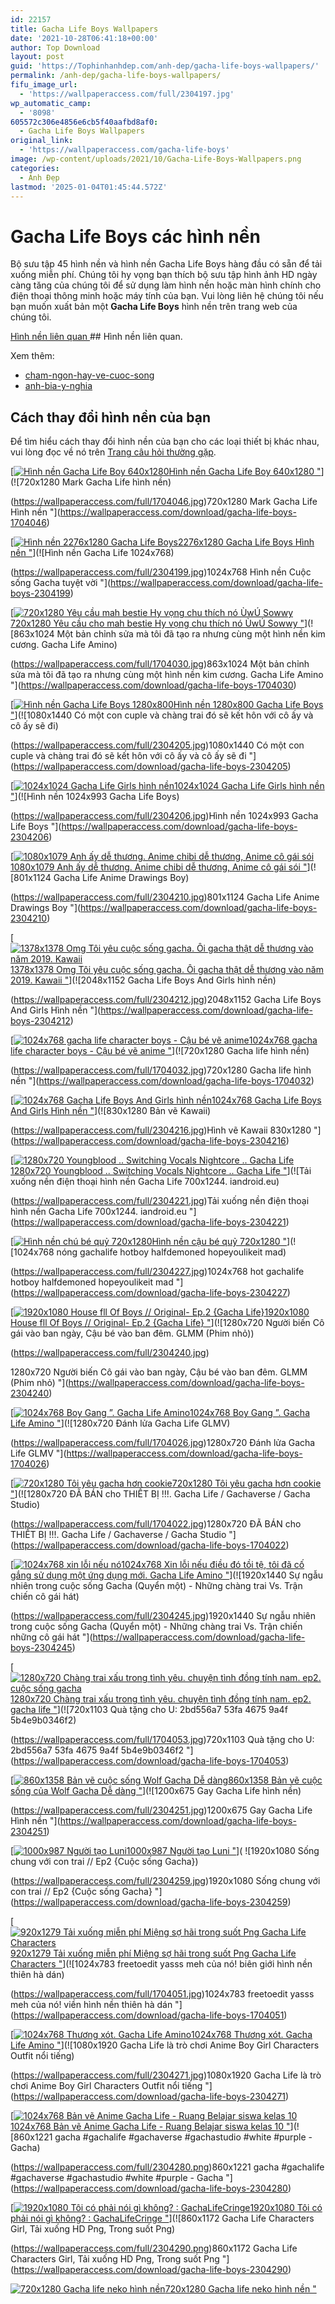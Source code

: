 ```yaml
---
id: 22157
title: Gacha Life Boys Wallpapers
date: '2021-10-28T06:41:18+00:00'
author: Top Download
layout: post
guid: 'https://Tophinhanhdep.com/anh-dep/gacha-life-boys-wallpapers/'
permalink: /anh-dep/gacha-life-boys-wallpapers/
fifu_image_url:
  - 'https://wallpaperaccess.com/full/2304197.jpg'
wp_automatic_camp:
  - '8098'
605572c306e4856e6cb5f40aafbd8af0:
  - Gacha Life Boys Wallpapers
original_link:
  - 'https://wallpaperaccess.com/gacha-life-boys'
image: /wp-content/uploads/2021/10/Gacha-Life-Boys-Wallpapers.png
categories:
  - Ảnh Đẹp
lastmod: '2025-01-04T01:45:44.572Z'
---
```

# Gacha Life Boys các hình nền

Bộ sưu tập 45 hình nền và hình nền Gacha Life Boys hàng đầu có sẵn để tải xuống miễn phí. Chúng tôi hy vọng bạn thích bộ sưu tập hình ảnh HD ngày càng tăng của chúng tôi để sử dụng làm hình nền hoặc màn hình chính cho điện thoại thông minh hoặc máy tính của bạn. Vui lòng liên hệ chúng tôi nếu bạn muốn xuất bản một **Gacha Life Boys** hình nền trên trang web của chúng tôi.

[Hình nền liên quan ](#related) ## Hình nền liên quan.

   
 Xem thêm:

   
- [cham-ngon-hay-ve-cuoc-song](https://tophinhanhdep.com/nhung-cau-noi-hay/cham-ngon-hay-ve-cuoc-song/)
- [anh-bia-y-nghia](https://tophinhanhdep.com/anh-bia/anh-bia-y-nghia/)

## Cách thay đổi hình nền của bạn

Để tìm hiểu cách thay đổi hình nền của bạn cho các loại thiết bị khác nhau, vui lòng đọc về nó trên [Trang câu hỏi thường gặp](https://tophinhanhdep.com/faq/).

  
[[![Hình nền Gacha Life Boy 640x1280](https://wallpaperaccess.com/full/2304197.jpg)Hình nền Gacha Life Boy 640x1280 "](https://wallpaperaccess.com/download/gacha-life-boys-2304197)](![720x1280 Mark Gacha Life hình nền)

(https://wallpaperaccess.com/full/1704046.jpg)720x1280 Mark Gacha Life Hình nền "](https://wallpaperaccess.com/download/gacha-life-boys-1704046)

[[![Hình nền 2276x1280 Gacha Life Boys](https://wallpaperaccess.com/full/1704018.jpg)2276x1280 Gacha Life Boys Hình nền "](https://wallpaperaccess.com/download/gacha-life-boys-1704018)](![Hình nền Gacha Life 1024x768)

(https://wallpaperaccess.com/full/2304199.jpg)1024x768 Hình nền Cuộc sống Gacha tuyệt vời "](https://wallpaperaccess.com/download/gacha-life-boys-2304199)

[[![720x1280 Yêu cầu mah bestie Hy vọng chu thích nó ÙwÚ Sowwy](https://wallpaperaccess.com/full/2304200.jpg)720x1280 Yêu cầu cho mah bestie Hy vọng chu thích nó ÙwÚ Sowwy "](https://wallpaperaccess.com/download/gacha-life-boys-2304200)](![863x1024 Một bản chỉnh sửa mà tôi đã tạo ra nhưng cùng một hình nền kim cương.  Gacha Life Amino)

(https://wallpaperaccess.com/full/1704030.jpg)863x1024 Một bản chỉnh sửa mà tôi đã tạo ra nhưng cùng một hình nền kim cương. Gacha Life Amino "](https://wallpaperaccess.com/download/gacha-life-boys-1704030)

[[![Hình nền Gacha Life Boys 1280x800](https://wallpaperaccess.com/full/1704041.png)Hình nền 1280x800 Gacha Life Boys "](https://wallpaperaccess.com/download/gacha-life-boys-1704041)](![1080x1440 Có một con cuple và chàng trai đó sẽ kết hôn với cô ấy và cô ấy sẽ đi)

(https://wallpaperaccess.com/full/2304205.jpg)1080x1440 Có một con cuple và chàng trai đó sẽ kết hôn với cô ấy và cô ấy sẽ đi "](https://wallpaperaccess.com/download/gacha-life-boys-2304205)

[[![1024x1024 Gacha Life Girls hình nền](https://wallpaperaccess.com/full/1704025.jpg)1024x1024 Gacha Life Girls hình nền "](https://wallpaperaccess.com/download/gacha-life-boys-1704025)](![Hình nền 1024x993 Gacha Life Boys)

(https://wallpaperaccess.com/full/2304206.jpg)Hình nền 1024x993 Gacha Life Boys "](https://wallpaperaccess.com/download/gacha-life-boys-2304206)

[[![1080x1079 Anh ấy dễ thương.  Anime chibi dễ thương, Anime cô gái sói](https://wallpaperaccess.com/full/2304207.jpg)1080x1079 Anh ấy dễ thương. Anime chibi dễ thương, Anime cô gái sói "](https://wallpaperaccess.com/download/gacha-life-boys-2304207)](![801x1124 Gacha Life Anime Drawings Boy)

(https://wallpaperaccess.com/full/2304210.jpg)801x1124 Gacha Life Anime Drawings Boy "](https://wallpaperaccess.com/download/gacha-life-boys-2304210)

[[![1378x1378 Omg Tôi yêu cuộc sống gacha.  Ôi gacha thật dễ thương vào năm 2019. Kawaii](https://wallpaperaccess.com/full/1704028.jpg)1378x1378 Omg Tôi yêu cuộc sống gacha. Ôi gacha thật dễ thương vào năm 2019. Kawaii "](https://wallpaperaccess.com/download/gacha-life-boys-1704028)](![2048x1152 Gacha Life Boys And Girls hình nền)

(https://wallpaperaccess.com/full/2304212.jpg)2048x1152 Gacha Life Boys And Girls Hình nền "](https://wallpaperaccess.com/download/gacha-life-boys-2304212)

[[![1024x768 gacha life character boys - Cậu bé vẽ anime](https://wallpaperaccess.com/full/2304213.jpg)1024x768 gacha life character boys - Cậu bé vẽ anime "](https://wallpaperaccess.com/download/gacha-life-boys-2304213)](![720x1280 Gacha life hình nền)

(https://wallpaperaccess.com/full/1704032.jpg)720x1280 Gacha life hình nền "](https://wallpaperaccess.com/download/gacha-life-boys-1704032)

[[![1024x768 Gacha Life Boys And Girls hình nền](https://wallpaperaccess.com/full/2304215.jpg)1024x768 Gacha Life Boys And Girls Hình nền "](https://wallpaperaccess.com/download/gacha-life-boys-2304215)](![830x1280 Bản vẽ Kawaii)

(https://wallpaperaccess.com/full/2304216.jpg)Hình vẽ Kawaii 830x1280 "](https://wallpaperaccess.com/download/gacha-life-boys-2304216)

[[![1280x720 Youngblood .. Switching Vocals Nightcore .. Gacha Life](https://wallpaperaccess.com/full/2304217.jpg)1280x720 Youngblood .. Switching Vocals Nightcore .. Gacha Life "](https://wallpaperaccess.com/download/gacha-life-boys-2304217)](![Tải xuống nền điện thoại hình nền Gacha Life 700x1244.  iandroid.eu)

(https://wallpaperaccess.com/full/2304221.jpg)Tải xuống nền điện thoại hình nền Gacha Life 700x1244. iandroid.eu "](https://wallpaperaccess.com/download/gacha-life-boys-2304221)

[[![Hình nền chú bé quỷ 720x1280](https://wallpaperaccess.com/full/2304225.jpg)Hình nền cậu bé quỷ 720x1280 "](https://wallpaperaccess.com/download/gacha-life-boys-2304225)](![1024x768 nóng gachalife hotboy halfdemoned hopeyoulikeit mad)

(https://wallpaperaccess.com/full/2304227.jpg)1024x768 hot gachalife hotboy halfdemoned hopeyoulikeit mad "](https://wallpaperaccess.com/download/gacha-life-boys-2304227)

[[![1920x1080 House fll Of Boys // Original- Ep.2 {Gacha Life}](https://wallpaperaccess.com/full/2304235.jpg)1920x1080 House fll Of Boys // Original- Ep.2 {Gacha Life} "](https://wallpaperaccess.com/download/gacha-life-boys-2304235)](![1280x720 Người biến Cô gái vào ban ngày, Cậu bé vào ban đêm.  GLMM (Phim nhỏ))

(https://wallpaperaccess.com/full/2304240.jpg)

1280x720 Người biến Cô gái vào ban ngày, Cậu bé vào ban đêm. GLMM (Phim nhỏ) "](https://wallpaperaccess.com/download/gacha-life-boys-2304240)

[[![1024x768 Boy Gang ”.  Gacha Life Amino](https://wallpaperaccess.com/full/2304241.jpg)1024x768 Boy Gang ”. Gacha Life Amino "](https://wallpaperaccess.com/download/gacha-life-boys-2304241)](![1280x720 Đánh lửa Gacha Life GLMV)

(https://wallpaperaccess.com/full/1704026.jpg)1280x720 Đánh lửa Gacha Life GLMV "](https://wallpaperaccess.com/download/gacha-life-boys-1704026)

[[![720x1280 Tôi yêu gacha hơn cookie](https://wallpaperaccess.com/full/1704016.jpg)720x1280 Tôi yêu gacha hơn cookie "](https://wallpaperaccess.com/download/gacha-life-boys-1704016)](![1280x720 ĐÃ BÁN cho THIẾT BỊ !!!.  Gacha Life / Gachaverse / Gacha Studio)

(https://wallpaperaccess.com/full/1704022.jpg)1280x720 ĐÃ BÁN cho THIẾT BỊ !!!. Gacha Life / Gachaverse / Gacha Studio "](https://wallpaperaccess.com/download/gacha-life-boys-1704022)

[[![1024x768 xin lỗi nếu nó](https://wallpaperaccess.com/full/2304244.jpg)1024x768 Xin lỗi nếu điều đó tồi tệ, tôi đã cố gắng sử dụng một ứng dụng mới. Gacha Life Amino "](https://wallpaperaccess.com/download/gacha-life-boys-2304244)](![1920x1440 Sự ngẫu nhiên trong cuộc sống Gacha (Quyển một) - Những chàng trai Vs.  Trận chiến cô gái hát)

(https://wallpaperaccess.com/full/2304245.jpg)1920x1440 Sự ngẫu nhiên trong cuộc sống Gacha (Quyển một) - Những chàng trai Vs. Trận chiến những cô gái hát "](https://wallpaperaccess.com/download/gacha-life-boys-2304245)

[[![1280x720 Chàng trai xấu trong tình yêu.  chuyện tình đồng tính nam.  ep2.  cuộc sống gacha](https://wallpaperaccess.com/full/2304248.jpg)1280x720 Chàng trai xấu trong tình yêu. chuyện tình đồng tính nam. ep2. gacha life "](https://wallpaperaccess.com/download/gacha-life-boys-2304248)](![720x1103 Quà tặng cho U: 2bd556a7 53fa 4675 9a4f 5b4e9b0346f2)

(https://wallpaperaccess.com/full/1704053.jpg)720x1103 Quà tặng cho U: 2bd556a7 53fa 4675 9a4f 5b4e9b0346f2 "](https://wallpaperaccess.com/download/gacha-life-boys-1704053)

[[![860x1358 Bản vẽ cuộc sống Wolf Gacha Dễ dàng](https://wallpaperaccess.com/full/2304250.png)860x1358 Bản vẽ cuộc sống của Wolf Gacha Dễ dàng "](https://wallpaperaccess.com/download/gacha-life-boys-2304250)](![1200x675 Gay Gacha Life hình nền)

(https://wallpaperaccess.com/full/2304251.jpg)1200x675 Gay Gacha Life Hình nền "](https://wallpaperaccess.com/download/gacha-life-boys-2304251)

[[![1000x987 Người tạo Luni](https://wallpaperaccess.com/full/2304252.png)1000x987 Người tạo Luni "](https://wallpaperaccess.com/download/gacha-life-boys-2304252)]( ![1920x1080 Sống chung với con trai // Ep2 {Cuộc sống Gacha})

(https://wallpaperaccess.com/full/2304259.jpg)1920x1080 Sống chung với con trai // Ep2 {Cuộc sống Gacha} "](https://wallpaperaccess.com/download/gacha-life-boys-2304259)

[[![920x1279 Tải xuống miễn phí Miệng sợ hãi trong suốt Png Gacha Life Characters](https://wallpaperaccess.com/full/2304264.png)920x1279 Tải xuống miễn phí Miệng sợ hãi trong suốt Png Gacha Life Characters "](https://wallpaperaccess.com/download/gacha-life-boys-2304264)](![1024x783 freetoedit yasss meh của nó!  biên giới hình nền thiên hà dán)

(https://wallpaperaccess.com/full/1704051.jpg)1024x783 freetoedit yasss meh của nó! viền hình nền thiên hà dán "](https://wallpaperaccess.com/download/gacha-life-boys-1704051)

[[![1024x768 Thương xót.  Gacha Life Amino](https://wallpaperaccess.com/full/2304270.jpg)1024x768 Thương xót. Gacha Life Amino "](https://wallpaperaccess.com/download/gacha-life-boys-2304270)](![1080x1920 Gacha Life là trò chơi Anime Boy Girl Characters Outfit nổi tiếng)

(https://wallpaperaccess.com/full/2304271.jpg)1080x1920 Gacha Life là trò chơi Anime Boy Girl Characters Outfit nổi tiếng "](https://wallpaperaccess.com/download/gacha-life-boys-2304271)

[[![1024x768 Bản vẽ Anime Gacha Life - Ruang Belajar siswa kelas 10](https://wallpaperaccess.com/full/2304279.jpg)1024x768 Bản vẽ Anime Gacha Life - Ruang Belajar siswa kelas 10 "](https://wallpaperaccess.com/download/gacha-life-boys-2304279)](![860x1221 gacha #gachalife #gachaverse #gachastudio #white #purple - Gacha)

(https://wallpaperaccess.com/full/2304280.png)860x1221 gacha #gachalife #gachaverse #gachastudio #white #purple - Gacha "](https://wallpaperaccess.com/download/gacha-life-boys-2304280)

[[![1920x1080 Tôi có phải nói gì không?  : GachaLifeCringe](https://wallpaperaccess.com/full/2304287.jpg)1920x1080 Tôi có phải nói gì không? : GachaLifeCringe "](https://wallpaperaccess.com/download/gacha-life-boys-2304287)](![860x1172 Gacha Life Characters Girl, Tải xuống HD Png, Trong suốt Png)

(https://wallpaperaccess.com/full/2304290.png)860x1172 Gacha Life Characters Girl, Tải xuống HD Png, Trong suốt Png "](https://wallpaperaccess.com/download/gacha-life-boys-2304290)

[![720x1280 Gacha life neko hình nền](https://wallpaperaccess.com/full/2304291.jpg)720x1280 Gacha life neko hình nền "](https://wallpaperaccess.com/download/gacha-life-boys-2304291)
